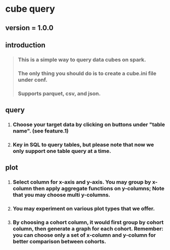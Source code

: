 # cube query
## version = 1.0.0

## introduction
> ### This is a simple way to query data cubes on spark.
> ### The only thing you should do is to create a cube.ini file under conf.
> ### Supports parquet, csv, and json.

## query
1. ### Choose your target data by clicking on buttons under "table name". (see feature.1)
2. ### Key in SQL to query tables, but please note that now we only support one table query at a time.

## plot
1. ### Select column for x-axis and y-axis. You may group by x-column then apply aggregate functions on y-columns; Note that you may choose multi y-columns.
2. ### You may experiment on various plot types that we offer.
3. ### By choosing a cohort column, it would first group by cohort column, then generate a graph for each cohort. Remember: you can choose only a set of x-column and y-column for better comparison between cohorts.




